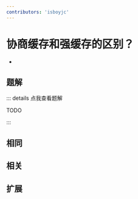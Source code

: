 ```yaml
---
contributors: 'isboyjc'
---
```


# 协商缓存和强缓存的区别？

- 



## 题解

::: details 点我查看题解

  TODO

:::



## 相同


## 相关


## 扩展

